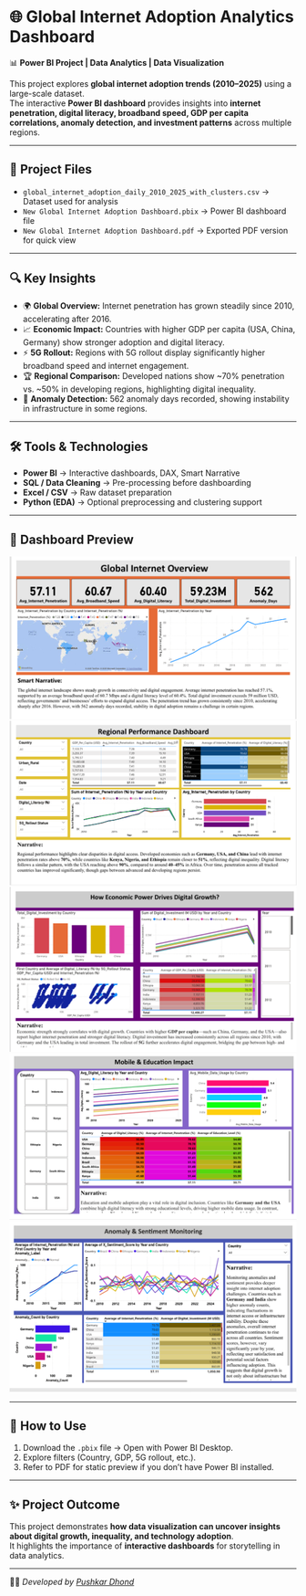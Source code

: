 # 🌐 Global Internet Adoption Analytics Dashboard  

📊 **Power BI Project | Data Analytics | Data Visualization**  

This project explores **global internet adoption trends (2010–2025)** using a large-scale dataset.  
The interactive **Power BI dashboard** provides insights into **internet penetration, digital literacy, broadband speed, GDP per capita correlations, anomaly detection, and investment patterns** across multiple regions.  

---

## 📂 Project Files
- `global_internet_adoption_daily_2010_2025_with_clusters.csv` → Dataset used for analysis  
- `New Global Internet Adoption Dashboard.pbix` → Power BI dashboard file  
- `New Global Internet Adoption Dashboard.pdf` → Exported PDF version for quick view  

---

## 🔍 Key Insights
- 🌍 **Global Overview:** Internet penetration has grown steadily since 2010, accelerating after 2016.  
- 📈 **Economic Impact:** Countries with higher GDP per capita (USA, China, Germany) show stronger adoption and digital literacy.  
- ⚡ **5G Rollout:** Regions with 5G rollout display significantly higher broadband speed and internet engagement.  
- 🏆 **Regional Comparison:** Developed nations show ~70% penetration vs. ~50% in developing regions, highlighting digital inequality.  
- 🚨 **Anomaly Detection:** 562 anomaly days recorded, showing instability in infrastructure in some regions.  

---

## 🛠️ Tools & Technologies
- **Power BI** → Interactive dashboards, DAX, Smart Narrative  
- **SQL / Data Cleaning** → Pre-processing before dashboarding  
- **Excel / CSV** → Raw dataset preparation  
- **Python (EDA)** → Optional preprocessing and clustering support  

---

## 📸 Dashboard Preview

![Dashboard Preview 1](screenshots/dashboard_preview_1.png)
![Dashboard Preview 2](screenshots/dashboard_preview_2.png)
![Dashboard Preview 3](screenshots/dashboard_preview_3.png)
![Dashboard Preview 4](screenshots/dashboard_preview_4.png)
![Dashboard Preview 5](screenshots/dashboard_preview_5.png)


---

## 🚀 How to Use
1. Download the `.pbix` file → Open with Power BI Desktop.  
2. Explore filters (Country, GDP, 5G rollout, etc.).  
3. Refer to PDF for static preview if you don’t have Power BI installed.  

---

## ✨ Project Outcome
This project demonstrates **how data visualization can uncover insights about digital growth, inequality, and technology adoption**.  
It highlights the importance of **interactive dashboards** for storytelling in data analytics.  

---
👨‍💻 *Developed by [Pushkar Dhond](https://www.linkedin.com/in/pushkardhond/)*  

